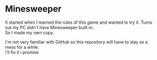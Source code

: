 # Minesweeper

It started when I learned the rules of this game and wanted to try it. Turns out my PC didn't have Minesweeper built-in.  
So I made my own copy.

I'm not very familiar with GitHub so this repository will have to stay as a mess for a while.  
i'll fix it i promise
